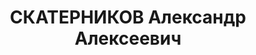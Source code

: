 ---
title: СКАТЕРНИКОВ Александр Алексеевич
description: '1903 року народження, м. Ростов Яросвлавської області, росіянин, освіта
  вища, член ВКП(б). Начальник подсобних підприєств тресту "Донбасвугілля". Проживав:
  м. Сталіно (м. Донецьк) Донецької області, 7 лінія, буд. №135, кв. 23.

  Заарештований 26 вересня 1937 року. Виїзною сесією військової колегії Верховного
  Суду СРСР у м. Сталіно 2 грудня 1937 року засуджений до розстрілу з конфіскацією
  майна. Вирок приведений до виконання 2 грудня 1937 року.

  Реабілітований у 1958 році.'
---